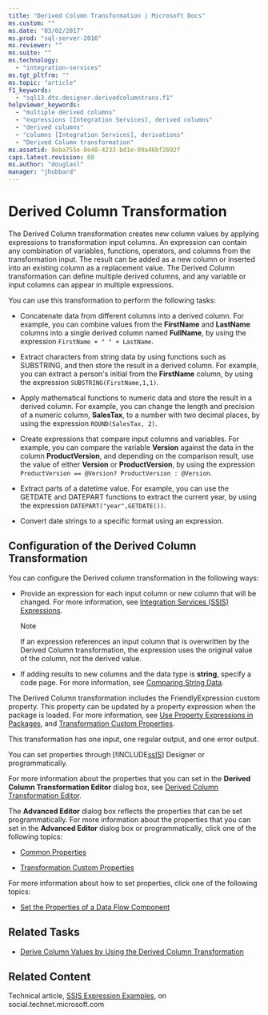 ```yaml
---
title: "Derived Column Transformation | Microsoft Docs"
ms.custom: ""
ms.date: "03/02/2017"
ms.prod: "sql-server-2016"
ms.reviewer: ""
ms.suite: ""
ms.technology: 
  - "integration-services"
ms.tgt_pltfrm: ""
ms.topic: "article"
f1_keywords: 
  - "sql13.dts.designer.derivedcolumntrans.f1"
helpviewer_keywords: 
  - "multiple derived columns"
  - "expressions [Integration Services], derived columns"
  - "derived columns"
  - "columns [Integration Services], derivations"
  - "Derived Column transformation"
ms.assetid: 8eba755e-8e48-4233-bd1e-09a46bf2692f
caps.latest.revision: 60
ms.author: "douglasl"
manager: "jhubbard"
---
```

# Derived Column Transformation
  The Derived Column transformation creates new column values by applying expressions to transformation input columns. An expression can contain any combination of variables, functions, operators, and columns from the transformation input. The result can be added as a new column or inserted into an existing column as a replacement value. The Derived Column transformation can define multiple derived columns, and any variable or input columns can appear in multiple expressions.  
  
 You can use this transformation to perform the following tasks:  
  
-   Concatenate data from different columns into a derived column. For example, you can combine values from the **FirstName** and **LastName** columns into a single derived column named **FullName**, by using the expression `FirstName + " " + LastName`.  
  
-   Extract characters from string data by using functions such as SUBSTRING, and then store the result in a derived column. For example, you can extract a person's initial from the **FirstName** column, by using the expression `SUBSTRING(FirstName,1,1)`.  
  
-   Apply mathematical functions to numeric data and store the result in a derived column. For example, you can change the length and precision of a numeric column, **SalesTax**, to a number with two decimal places, by using the expression `ROUND(SalesTax, 2)`.  
  
-   Create expressions that compare input columns and variables. For example, you can compare the variable **Version** against the data in the column **ProductVersion**, and depending on the comparison result, use the value of either **Version** or **ProductVersion**, by using the expression `ProductVersion == @Version? ProductVersion : @Version`.  
  
-   Extract parts of a datetime value. For example, you can use the GETDATE and DATEPART functions to extract the current year, by using the expression `DATEPART("year",GETDATE())`.  
  
-   Convert date strings to a specific format using an expression.  
  
## Configuration of the Derived Column Transformation  
 You can configure the Derived column transformation in the following ways:  
  
-   Provide an expression for each input column or new column that will be changed. For more information, see [Integration Services &#40;SSIS&#41; Expressions](../../../integration-services/expressions/integration-services-ssis-expressions.md).  
  
    > [!NOTE]  
    >  If an expression references an input column that is overwritten by the Derived Column transformation, the expression uses the original value of the column, not the derived value.  
  
-   If adding results to new columns and the data type is **string**, specify a code page. For more information, see [Comparing String Data](../../../integration-services/data-flow/comparing-string-data.md).  
  
 The Derived Column transformation includes the FriendlyExpression custom property. This property can be updated by a property expression when the package is loaded. For more information, see [Use Property Expressions in Packages](../../../integration-services/expressions/use-property-expressions-in-packages.md), and [Transformation Custom Properties](../../../integration-services/data-flow/transformations/transformation-custom-properties.md).  
  
 This transformation has one input, one regular output, and one error output.  
  
 You can set properties through [!INCLUDE[ssIS](../../../analysis-services/instances/includes/ssis-md.md)] Designer or programmatically.  
  
 For more information about the properties that you can set in the **Derived Column Transformation Editor** dialog box, see [Derived Column Transformation Editor](../../../integration-services/data-flow/transformations/derived-column-transformation-editor.md).  
  
 The **Advanced Editor** dialog box reflects the properties that can be set programmatically. For more information about the properties that you can set in the **Advanced Editor** dialog box or programmatically, click one of the following topics:  
  
-   [Common Properties](http://msdn.microsoft.com/library/51973502-5cc6-4125-9fce-e60fa1b7b796)  
  
-   [Transformation Custom Properties](../../../integration-services/data-flow/transformations/transformation-custom-properties.md)  
  
 For more information about how to set properties, click one of the following topics:  
  
-   [Set the Properties of a Data Flow Component](../../../integration-services/data-flow/set-the-properties-of-a-data-flow-component.md)  
  
## Related Tasks  
  
-   [Derive Column Values by Using the Derived Column Transformation](../../../integration-services/data-flow/transformations/derive-column-values-by-using-the-derived-column-transformation.md)  
  
## Related Content  
 Technical article, [SSIS Expression Examples](http://go.microsoft.com/fwlink/?LinkId=220761), on social.technet.microsoft.com  
